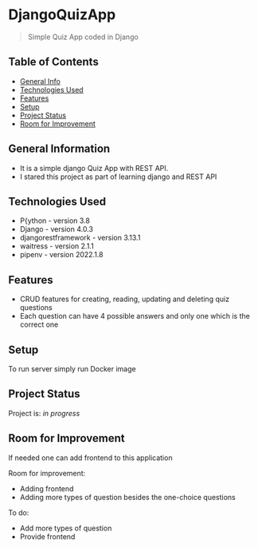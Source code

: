 # DjangoQuizApp
> Simple Quiz App coded in Django

## Table of Contents
* [General Info](#general-information)
* [Technologies Used](#technologies-used)
* [Features](#features)
* [Setup](#setup)
* [Project Status](#project-status)
* [Room for Improvement](#room-for-improvement)


## General Information
- It is a simple django Quiz App with REST API. 
- I stared this project as part of learning django and REST API


## Technologies Used
- P{ython - version 3.8
- Django - version 4.0.3
- djangorestframework - version 3.13.1
- waitress - version 2.1.1
- pipenv - version 2022.1.8


## Features
- CRUD features for creating, reading, updating and deleting quiz questions
- Each question can have 4 possible answers and only one which is the correct one


## Setup
To run server simply run Docker image



## Project Status
Project is: _in progress_


## Room for Improvement
If needed one can add frontend to this application

Room for improvement:
- Adding frontend
- Adding more types of question besides the one-choice questions

To do:
- Add more types of question
- Provide frontend

